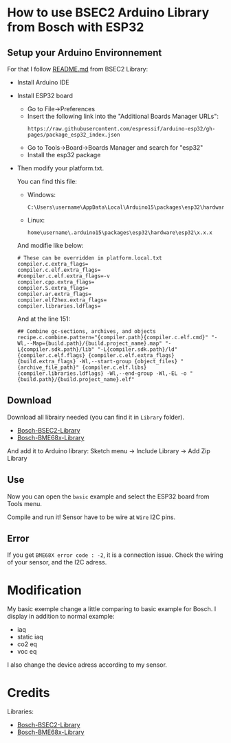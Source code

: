 # How to use BSEC2 Arduino Library from Bosch with ESP32


## Setup your Arduino Environnement

For that I follow [README.md](https://github.com/BoschSensortec/Bosch-BSEC2-Library) from BSEC2 Library:

* Install Arduino IDE
* Install ESP32 board
    * Go to File->Preferences
    * Insert the following link into the "Additional Boards Manager URLs":
        ```
        https://raw.githubusercontent.com/espressif/arduino-esp32/gh-pages/package_esp32_index.json
        ```
    * Go to Tools->Board->Boards Manager and search for "esp32"
    * Install the esp32 package

* Then modify your platform.txt.

    You can find this file:
    * Windows:
        ```
        C:\Users\username\AppData\Local\Arduino15\packages\esp32\hardware\esp32\x.x.x
        ```

    * Linux:
        ```
        home\username\.arduino15\packages\esp32\hardware\esp32\x.x.x
        ```
    
    And modifie like below:
    ```
    # These can be overridden in platform.local.txt
    compiler.c.extra_flags=
    compiler.c.elf.extra_flags=
    #compiler.c.elf.extra_flags=-v
    compiler.cpp.extra_flags=
    compiler.S.extra_flags=
    compiler.ar.extra_flags=
    compiler.elf2hex.extra_flags=
    compiler.libraries.ldflags=
    ```
    And at the line 151:

    ```
    ## Combine gc-sections, archives, and objects
    recipe.c.combine.pattern="{compiler.path}{compiler.c.elf.cmd}" "-Wl,--Map={build.path}/{build.project_name}.map" "-L{compiler.sdk.path}/lib" "-L{compiler.sdk.path}/ld" {compiler.c.elf.flags} {compiler.c.elf.extra_flags} {build.extra_flags} -Wl,--start-group {object_files} "{archive_file_path}" {compiler.c.elf.libs} {compiler.libraries.ldflags} -Wl,--end-group -Wl,-EL -o "{build.path}/{build.project_name}.elf"
    ```


## Download

Download all librairy needed (you can find it in `Library` folder).
* [Bosch-BSEC2-Library](https://github.com/BoschSensortec/Bosch-BSEC2-Library)
* [Bosch-BME68x-Library](https://github.com/BoschSensortec/BME68x-Sensor-API)

And add it to Arduino library: Sketch menu -> Include Library -> Add Zip Library

## Use

Now you can open the `basic` example and select the ESP32 board from Tools menu.

Compile and run it!
Sensor have to be wire at `Wire` I2C pins.


## Error

If you get `BME68X error code : -2`, it is a connection issue.
Check the wiring of your sensor, and the I2C adress.


# Modification

My basic exemple change a little comparing to basic example for Bosch.
I display in addition to normal example:
* iaq
* static iaq
* co2 eq
* voc eq 

I also change the device adress according to my sensor.

# Credits

Libraries:
* [Bosch-BSEC2-Library](https://github.com/BoschSensortec/Bosch-BSEC2-Library)
* [Bosch-BME68x-Library](https://github.com/BoschSensortec/BME68x-Sensor-API)

